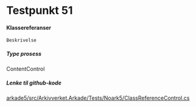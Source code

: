 # Testpunkt 51
#### Klassereferanser

```
Beskrivelse
```

##### Type prosess
ContentControl

##### Lenke til github-kode
[arkade5/src/Arkivverket.Arkade/Tests/Noark5/ClassReferenceControl.cs](https://github.com/arkivverket/arkade5/blob/master/src/Arkivverket.Arkade/Tests/Noark5/ClassReferenceControl.cs)